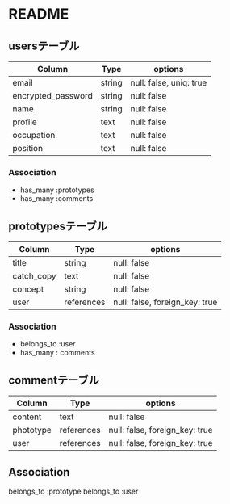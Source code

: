 # README

## usersテーブル

| Column             | Type   | options                 |
| ------------------ | ------ | ----------------------- |
| email              | string | null: false, uniq: true |
| encrypted_password | string | null: false             |
| name               | string | null: false             |
| profile            | text   | null: false             |
| occupation         | text   | null: false             |
| position           | text   | null: false             |

### Association

- has_many :prototypes
- has_many :comments




## prototypesテーブル

| Column             | Type         | options                        |
| ------------------ | ------------ | ------------------------------ |
| title              | string       | null: false                    |
| catch_copy         | text         | null: false                    |
| concept            | string       | null: false                    |
| user               | references   | null: false, foreign_key: true |


### Association
- belongs_to :user
- has_many : comments


## commentテーブル

| Column     | Type       | options                        |
| ---------- | -----------| ------------------------------ |
| content    | text       | null: false                    |
| phototype  | references | null: false, foreign_key: true |
| user       | references | null: false, foreign_key: true |

## Association
belongs_to :prototype
belongs_to :user

